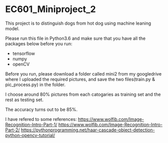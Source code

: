 # EC601_Miniproject_2
This project is to distinguish dogs from hot dog using machine leaning model. 

Please run this file in Python3.6 and make sure that you have all the packages below before you run:
- tensorflow
- numpy
- openCV

Before you run, please download a folder called mini2  from my googledrive where I uploaded the required pictures, and save the two files(train.py & pic_process.py) in the folder. 

I choose around 80% pictures from each catogaries as training set and the rest as testing set. 

The accuracy turns out to be 85%. 

I have refered to some references:
https://www.wolfib.com/Image-Recognition-Intro-Part-1/
https://www.wolfib.com/Image-Recognition-Intro-Part-2/
https://pythonprogramming.net/haar-cascade-object-detection-python-opencv-tutorial/

